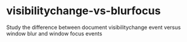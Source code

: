 # visibilitychange-vs-blurfocus
Study the difference between document visibilitychange event versus window blur and window focus events
